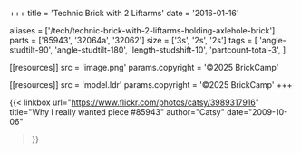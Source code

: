 +++
title = 'Technic Brick with 2 Liftarms'
date  = '2016-01-16'

aliases = ['/tech/technic-brick-with-2-liftarms-holding-axlehole-brick']
parts = ['85943', '32064a', '32062']
size  = ['3s', '2s', '2s']
tags  = [
  'angle-studtilt-90',
  'angle-studtilt-180',
  'length-studshift-10',
  'partcount-total-3',
]

[[resources]]
src              = 'image.png'
params.copyright = '©2025 BrickCamp'

[[resources]]
src              = 'model.ldr'
params.copyright = '©2025 BrickCamp'
+++

{{< linkbox
    url="https://www.flickr.com/photos/catsy/3989317916"
    title="Why I really wanted piece #85943"
    author="Catsy"
    date="2009-10-06"
>}}
